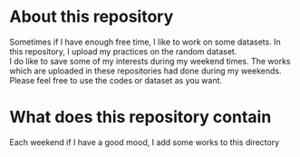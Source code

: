 # About this repository
Sometimes if I have enough free time, I like to work on some datasets. In this repository, I upload my practices on the random dataset.
<br>
I do like to save some of my interests during my weekend times.
The works which are uploaded in these repositories had done during my weekends.
Please feel free to use the codes or dataset as you want.
<br>
# What does this repository contain 
Each weekend if I have a good mood, I add some works to this directory
